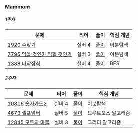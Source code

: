 ### Mammom

##### 1주차
|문제|티어|풀이|핵심 개념|
|---|---|---|---|
|[1920 수찾기 ](https://www.acmicpc.net/problem/1920)|실버 4|[풀이](https://github.com/Hod0ri/Algorithm_Semina/blob/main/3rd_Algorithm/Mammom/week1.md)|이분탐색|
|[7795 먹을 것인가 먹힐 것인가](https://www.acmicpc.net/problem/7795)|실버 3|[풀이](https://github.com/Hod0ri/Algorithm_Semina/blob/main/3rd_Algorithm/Mammom/week1.md)|이분탐색|
|[1388 바닥장식](https://www.acmicpc.net/problem/1388)|실버 4|[풀이](https://github.com/Hod0ri/Algorithm_Semina/blob/main/3rd_Algorithm/Mammom/week1.md)|BFS|


##### 2주차
|문제|티어|풀이|핵심 개념|
|---|---|---|---|
|[10816 숫자카드2](https://www.acmicpc.net/problem/10816)|실버 4|[풀이](https://github.com/Hod0ri/Algorithm_Semina/blob/main/3rd_Algorithm/Mammom/week1.md)|이분탐색|
|[4673 셀프넘버](https://www.acmicpc.net/problem/4673)|실버 5|[풀이](https://github.com/Hod0ri/Algorithm_Semina/blob/main/3rd_Algorithm/Mammom/week1.md)|브루트포스 알고리즘|
|[12845 모두의 마블](https://www.acmicpc.net/problem/12845)|실버 3|[풀이](https://github.com/Hod0ri/Algorithm_Semina/blob/main/3rd_Algorithm/Mammom/week1.md)|그리디 알고리즘|

